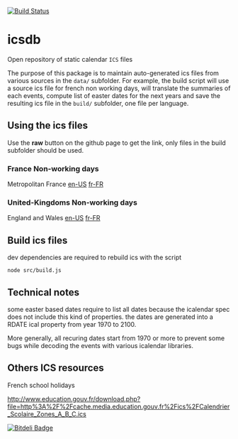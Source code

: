 [![Build Status](https://travis-ci.org/polo2ro/icsdb.svg?branch=master)](https://travis-ci.org/polo2ro/icsdb)

# icsdb

Open repository of static calendar `ICS` files

The purpose of this package is to maintain auto-generated ics files from various sources in the `data/` subfolder. 
For example, the build script will use a source ics file for french non working days, will translate the summaries 
of each events, compute list of easter dates for the next years and save the resulting ics file in the `build/` 
subfolder, one file per language.

## Using the ics files

Use the **raw** button on the github page to get the link, only files in the build subfolder should be used.


### France Non-working days

Metropolitan France
[en-US](https://raw.githubusercontent.com/polo2ro/icsdb/master/build/en-US/france-nonworkingdays.ics)
[fr-FR](https://raw.githubusercontent.com/polo2ro/icsdb/master/build/fr-FR/france-nonworkingdays.ics)



### United-Kingdoms Non-working days

England and Wales
[en-US](https://raw.githubusercontent.com/polo2ro/icsdb/master/build/en-US/england-wales-nonworkingdays.ics)
[fr-FR](https://raw.githubusercontent.com/polo2ro/icsdb/master/build/fr-FR/england-wales-nonworkingdays.ics) 


## Build ics files

dev dependencies are required to rebuild ics with the script

    node src/build.js
    
## Technical notes

some easter based dates require to list all dates because the icalendar spec does not include this kind of properties. the dates are
generated into a RDATE ical property from year 1970 to 2100.

More generally, all recuring dates start from 1970 or more to prevent some bugs while decoding the events with various icalendar libraries.

## Others ICS resources

French school holidays

http://www.education.gouv.fr/download.php?file=http%3A%2F%2Fcache.media.education.gouv.fr%2Fics%2FCalendrier_Scolaire_Zones_A_B_C.ics


[![Bitdeli Badge](https://d2weczhvl823v0.cloudfront.net/polo2ro/icsdb/trend.png)](https://bitdeli.com/free "Bitdeli Badge")

